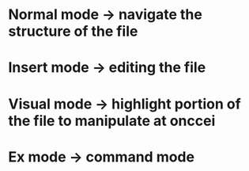 <h1>Normal mode -> navigate the structure of the file</h1> 

<h1>Insert mode -> editing the file</h1> 

<h1>Visual mode -> highlight portion of the file to manipulate at onccei</h1>

<h1>Ex mode -> command mode</h1>

